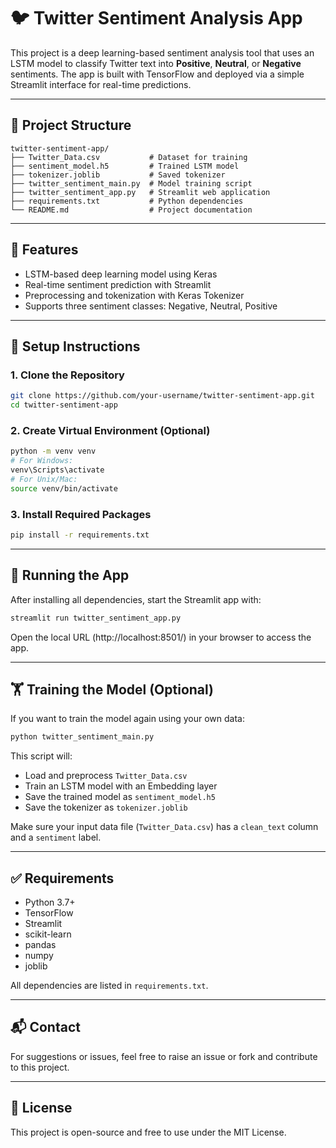 # 🐦 Twitter Sentiment Analysis App

This project is a deep learning-based sentiment analysis tool that uses an LSTM model to classify Twitter text into **Positive**, **Neutral**, or **Negative** sentiments. The app is built with TensorFlow and deployed via a simple Streamlit interface for real-time predictions.

---

## 📁 Project Structure

```
twitter-sentiment-app/
├── Twitter_Data.csv           # Dataset for training
├── sentiment_model.h5         # Trained LSTM model
├── tokenizer.joblib           # Saved tokenizer
├── twitter_sentiment_main.py  # Model training script
├── twitter_sentiment_app.py   # Streamlit web application
├── requirements.txt           # Python dependencies
└── README.md                  # Project documentation
```

---

## 📌 Features

- LSTM-based deep learning model using Keras
- Real-time sentiment prediction with Streamlit
- Preprocessing and tokenization with Keras Tokenizer
- Supports three sentiment classes: Negative, Neutral, Positive

---

## 🔧 Setup Instructions

### 1. Clone the Repository

```bash
git clone https://github.com/your-username/twitter-sentiment-app.git
cd twitter-sentiment-app
```

### 2. Create Virtual Environment (Optional)

```bash
python -m venv venv
# For Windows:
venv\Scripts\activate
# For Unix/Mac:
source venv/bin/activate
```

### 3. Install Required Packages

```bash
pip install -r requirements.txt
```

---

## 🚀 Running the App

After installing all dependencies, start the Streamlit app with:

```bash
streamlit run twitter_sentiment_app.py
```

Open the local URL (http://localhost:8501/) in your browser to access the app.

---

## 🏋️ Training the Model (Optional)

If you want to train the model again using your own data:

```bash
python twitter_sentiment_main.py
```

This script will:
- Load and preprocess `Twitter_Data.csv`
- Train an LSTM model with an Embedding layer
- Save the trained model as `sentiment_model.h5`
- Save the tokenizer as `tokenizer.joblib`

Make sure your input data file (`Twitter_Data.csv`) has a `clean_text` column and a `sentiment` label.

---

## ✅ Requirements

- Python 3.7+
- TensorFlow
- Streamlit
- scikit-learn
- pandas
- numpy
- joblib

All dependencies are listed in `requirements.txt`.

---

## 📬 Contact

For suggestions or issues, feel free to raise an issue or fork and contribute to this project.

---

## 🔐 License

This project is open-source and free to use under the MIT License.
